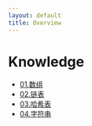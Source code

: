 ```yaml
---
layout: default
title: Overview
---
```


# Knowledge

- [01.数组](knowledge/01.Array.md)
- [02.链表](knowledge/02.List.md)
- [03.哈希表](knowledge/03.HashTable.md)
- [04.字符串](knowledge/04.String.md)
